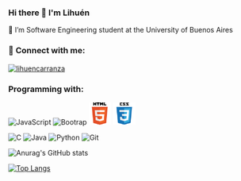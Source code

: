 ### **Hi there 👋 I'm Lihuén**

🌱 I’m Software Engineering student at the University of Buenos Aires

### 🔗 **Connect with me:**
<a href="https://linkedin.com/in/lihuencarranza" target="blank"><img align="center" src="https://raw.githubusercontent.com/rahuldkjain/github-profile-readme-generator/master/src/images/icons/Social/linked-in-alt.svg" alt="lihuencarranza" height="30" width="40" /></a>

### **Programming with:**

<p align="left">
<img alt="JavaScript" width=45px src="https://img.icons8.com/color/344/javascript--v1.png"/>
<img alt="Bootrap" width=45px src="https://img.icons8.com/color/344/bootstrap.png"\>
<img alt="HTML5" width="45px" src="https://raw.githubusercontent.com/github/explore/80688e429a7d4ef2fca1e82350fe8e3517d3494d/topics/html/html.png" />
<img alt="CSS3" width="45px" src="https://raw.githubusercontent.com/github/explore/80688e429a7d4ef2fca1e82350fe8e3517d3494d/topics/css/css.png" />
</p>

<p align="left">
<img alt="C" src="https://img.icons8.com/color/48/000000/c-programming.png"/>
<img alt="Java" width=45px src="https://img.icons8.com/color/344/java-coffee-cup-logo--v1.png"/>
<img alt="Python" height=45px src="https://img.icons8.com/?size=512&id=13441&format=png"/>
<img alt="Git" src="https://img.icons8.com/color/48/000000/git.png"/>
  
</p>

![Anurag's GitHub stats](https://github-readme-stats.vercel.app/api?username=lihuencarranza&show_icons=true&theme=jolly)

[![Top Langs](https://github-readme-stats.vercel.app/api/top-langs/?username=lihuencarranza&theme=jolly)](https://github.com/anuraghazra/github-readme-stats)

<!--
**lizcarranza/lizcarranza** is a ✨ _special_ ✨ repository because its `README.md` (this file) appears on your GitHub profile.
<img alt="Python" src="https://img.icons8.com/color/48/000000/python--v1.png"/>
Here are some ideas to get you started:

- 🔭 I’m currently working on ...
- 🌱 I’m currently learning ...
- 👯 I’m looking to collaborate on ...
- 🤔 I’m looking for help with ...
- 💬 Ask me about ...
- 📫 How to reach me: ...
- 😄 Pronouns: ...
- ⚡ Fun fact: ...
-->


